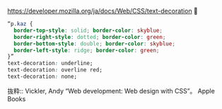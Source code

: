 https://developer.mozilla.org/ja/docs/Web/CSS/text-decoration 🔴

```css
“p.kaz {
  border-top-style: solid; border-color: skyblue;
  border-right-style: dotted; border-color: green;
  border-bottom-style: double; border-color: skyblue;
  border-left-style: ridge; border-color: green;
}”
text-decoration: underline;
text-decoration: overline red;
text-decoration: none;
```

抜粋:: Vickler, Andy  “Web development: Web design with CSS”。 Apple Books  
